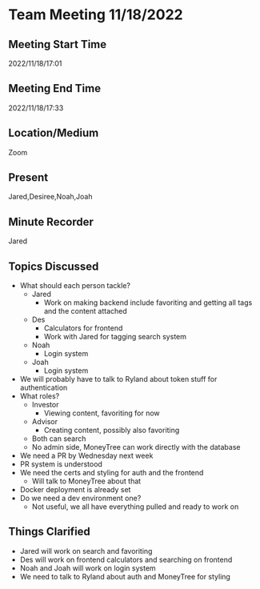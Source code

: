# Team Meeting 11/18/2022

## Meeting Start Time
2022/11/18/17:01
## Meeting End Time
2022/11/18/17:33

## Location/Medium

Zoom

## Present

Jared,Desiree,Noah,Joah

## Minute Recorder

Jared

## Topics Discussed
* What should each person tackle?
  * Jared
    * Work on making backend include favoriting and getting all tags and the content attached
  * Des
    * Calculators for frontend
    * Work with Jared for tagging search system
  * Noah
    * Login system
  * Joah
    * Login system
* We will probably have to talk to Ryland about token stuff for authentication
* What roles?
  * Investor
    * Viewing content, favoriting for now
  * Advisor
    * Creating content, possibly also favoriting
  * Both can search
  * No admin side, MoneyTree can work directly with the database
* We need a PR by Wednesday next week
* PR system is understood
* We need the certs and styling for auth and the frontend
  * Will talk to MoneyTree about that
* Docker deployment is already set
* Do we need a dev environment one?
  * Not useful, we all have everything pulled and ready to work on


## Things Clarified
* Jared will work on search and favoriting
* Des will work on frontend calculators and searching on frontend
* Noah and Joah will work on login system
* We need to talk to Ryland about auth and MoneyTree for styling
